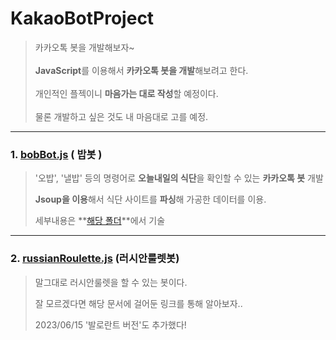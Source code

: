 # KakaoBotProject
> 카카오톡 봇을 개발해보자~ 
<br><br>
**JavaScript**를 이용해서 **카카오톡 봇을 개발**해보려고 한다. <br><br> 
개인적인 플젝이니 **마음가는 대로 작성**할 예정이다. <br><br>
물론 개발하고 싶은 것도 내 마음대로 고를 예정.


---
### 1. [bobBot.js](https://github.com/Leejinuk123/KakaoBotProject/tree/main/%EC%8B%9D%EB%8B%A8%EB%B4%87) ( 밥봇 )
> '오밥', '낼밥' 등의 명령어로 **오늘내일의 식단**을 확인할 수 있는 **카카오톡 봇** 개발
>
> **Jsoup을 이용**해서 식단 사이트를 **파싱**해 가공한 데이터를 이용.
>
> 세부내용은 **[해당 폴더](https://github.com/Leejinuk123/KakaoBotProject/tree/main/%EC%8B%9D%EB%8B%A8%EB%B4%87)**에서 기술
---
### 2. [russianRoulette.js](https://github.com/Leejinuk123/KakaoBotProject/tree/main/%EB%9F%AC%EC%8B%9C%EC%95%88%EB%A3%B0%EB%A0%9B) (러시안룰렛봇)
> 말그대로 러시안룰렛을 할 수 있는 봇이다.
>
> 잘 모르겠다면 해당 문서에 걸어둔 링크를 통해 알아보자..
>
> 2023/06/15 '발로란트 버전'도 추가했다!

